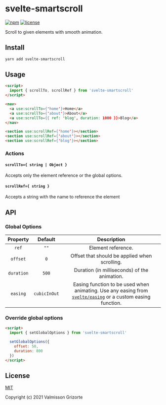 # svelte-smartscroll

[![npm][npm-shields]](https://www.npmjs.com/package/svelte-smartscroll)
[![license][license-shields]](https://github.com/valmisson/svelte-smartscroll/blob/main/LICENSE)

Scroll to given elements with smooth animation.

## Install
```bash
yarn add svelte-smartscroll
```

## Usage

```html
<script>
  import { scrollTo, scrollRef } from 'svelte-smartscroll'
</script>

<nav>
  <a use:scrollTo={'home'}>Home</a>
  <a use:scrollTo={'about'}>About</a>
  <a use:scrollTo={{ ref: 'blog', duration: 1000 }}>Blog</a>
</nav>

<section use:scrollRef={'home'}></section>
<section use:scrollRef={'about'}></section>
<section use:scrollRef={'blog'}></section>
```

### Actions

#### `scrollTo={ string | Object }`

Accepts only the element reference or the global options.

#### `scrollRef={ string }`

Accepts a string with the name to reference the element

## API

### Global Options

| Property | Default | Description |
|:--------:|:-------:|:-----------:|
| `ref` | `""` | Element reference. |
| `offset` | `0` | Offset that should be applied when scrolling. |
| `duration` | `500` | Duration (in milliseconds) of the animation. |
| `easing` | `cubicInOut` | Easing function to be used when animating. Use any easing from [`svelte/easing`][svelte-easing] or a custom easing function. |

### Override global options

```html
<script>
  import { setGlobalOptions } from 'svelte-smartscroll'

  setGlobalOptions({
    offset: 50,
    duration: 800
  })
</script>
```

## License
[MIT](LICENSE)

Copyright (c) 2021 Valmisson Grizorte


[npm-shields]: https://img.shields.io/npm/v/svelte-smartscroll.svg
[license-shields]: https://img.shields.io/github/license/valmisson/svelte-smartscroll.svg
[svelte-easing]: https://svelte.dev/docs#svelte_easing
